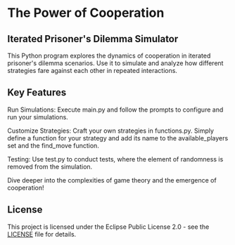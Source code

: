 # The Power of Cooperation


## Iterated Prisoner's Dilemma Simulator

This Python program explores the dynamics of cooperation in iterated prisoner's dilemma scenarios. Use it to simulate and analyze how different strategies fare against each other in repeated interactions.

## Key Features

Run Simulations: Execute main.py and follow the prompts to configure and run your simulations.
    
Customize Strategies: Craft your own strategies in functions.py. Simply define a function for your strategy and add its name to the available_players set and the find_move function.
    
Testing: Use test.py to conduct tests, where the element of randomness is removed from the simulation.


Dive deeper into the complexities of game theory and the emergence of cooperation!

## License

This project is licensed under the Eclipse Public License 2.0 - see the [LICENSE](LICENSE) file for details.
